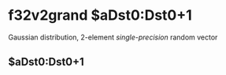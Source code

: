 # f32v2grand $aDst0:Dst0+1

Gaussian distribution, 2-element *single-precision* random vector


## $aDst0:Dst0+1

